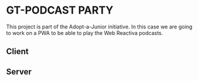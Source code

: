 # GT-PODCAST PARTY
This project is part of the Adopt-a-Junior initiative. In this case we are going to work on a PWA to be able to play the Web Reactiva podcasts.
## Client

## Server